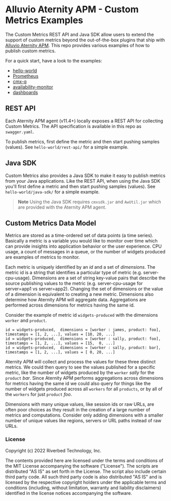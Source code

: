 # Alluvio Aternity APM - Custom Metrics Examples

The Custom Metrics REST API and Java SDK allow users to extend the support of custom metrics beyond the out-of-the-box plugins that ship with [Alluvio Aternity APM](https://www.riverbed.com/products/application-performance-monitoring). This repo provides various examples of how to publish custom metrics.

For a quick start, have a look to the examples:

- [hello-world](hello-world)
- [Prometheus](prometheus)
- [cmx-q](cmx-q)
- [availability-monitor](availability-monitor)
- [dashboards](dashboards)

## REST API

Each Aternity APM agent (v11.4+) locally exposes a REST API for collecting Custom Metrics. The API specification is available in this repo as `swagger.yaml`. 

To publish metrics, first define the metric and then start pushing samples (values). See `hello-world/rest-api/` for a simple example.

## Java SDK

Custom Metrics also provides a Java SDK to make it easy to publish metrics from your Java applications. Like the REST API, when using the Java SDK you'll first define a metric and then start pushing samples (values). See `hello-world/java-sdk/` for a simple example.

> **Note**
> Using the Java SDK requires `cmxsdk.jar` and `AwUtil.jar` which are provided with the Aternity APM agent. 


## Custom Metrics Data Model

Metrics are stored as a time-ordered set of data points (a time series).  Basically a metric is a variable you would like to monitor over time which can provide insights into application behavior or the user experience. CPU usage, a count of messages in a queue, or the number of widgets produced are examples of metrics to monitor.

Each metric is uniquely identified by an *id* and a set of *dimensions*. The metric id is a string that identifies a particular type of metric (e.g. server-cpu-usage). Dimensions are a set of string key-value pairs that describe the source publishing values to the metric (e.g. server-cpu-usage for server=app1 vs server=app2).  Changing the set of dimensions or the value of a dimension is equivalent to creating a new metric.  Dimensions also determine how Aternity APM will aggregate data. Aggregations are performed across dimensions for metrics having the same id.

Consider the example of metric id `widgets-produced` with the dimensions `worker` and `product`.

```
id = widgets-produced,  dimensions = [worker : james, product: foo],  timestamps = [1, 2, ...], values = [10, 20, ...]
id = widgets-produced,  dimensions = [worker : sally, product: foo],  timestamps = [1, 2, ...], values = [15,  0, ...]
id = widgets-produced,  dimensions = [worker : sally, product: bar],  timestamps = [1, 2, ...], values = [ 0, 20, ...]
```

Aternity APM will collect and process the values for these three distinct metrics.  We could then query to see the values published for a specific metric, like the number of widgets produced by the `worker` *sally* for the `product` *bar*.  Since Aternity APM performs aggregations across dimensions for metrics having the same id we could also query for things like the number of widgets produced across all `workers` for all `products`, or by all of the `workers` for just `product` *foo*.

Dimensions with many unique values, like session ids or raw URLs, are often poor choices as they result in the creation of a large number of metrics and computations. Consider only adding dimensions with a smaller number of unique values like regions, servers or URL paths instead of raw URLs.  

### License

Copyright (c) 2022 Riverbed Technology, Inc.

The contents provided here are licensed under the terms and conditions of the MIT License accompanying the software ("License"). The scripts are distributed "AS IS" as set forth in the License. The script also include certain third party code. All such third party code is also distributed "AS IS" and is licensed by the respective copyright holders under the applicable terms and conditions (including, without limitation, warranty and liability disclaimers) identified in the license notices accompanying the software.
